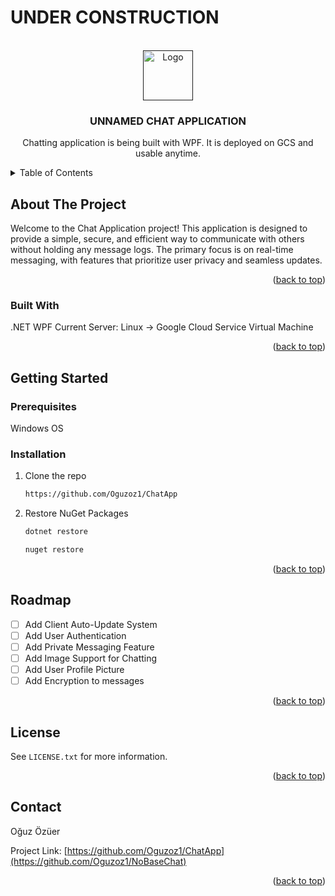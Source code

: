 # UNDER CONSTRUCTION 



<!-- PROJECT LOGO -->
<br />
<div align="center">
  <a href="">
    <img src="" alt="Logo" width="80" height="80">
  </a>

  <h3 align="center">UNNAMED CHAT APPLICATION</h3>

  <p align="center">
    Chatting application is being built with WPF. It is deployed on GCS and usable anytime. 
  </p>
</div>



<!-- TABLE OF CONTENTS -->
<details>
  <summary>Table of Contents</summary>
  <ol>
    <li>
      <a href="#about-the-project">About The Project</a>
      <ul>
        <li><a href="#built-with">Built With</a></li>
      </ul>
    </li>
    <li>
      <a href="#getting-started">Getting Started</a>
      <ul>
        <li><a href="#prerequisites">Prerequisites</a></li>
        <li><a href="#installation">Installation</a></li>
      </ul>
    </li>
    <li><a href="#usage">Usage</a></li>
    <li><a href="#roadmap">Roadmap</a></li>
    <li><a href="#license">License</a></li>
    <li><a href="#contact">Contact</a></li>
  </ol>
</details>



<!-- ABOUT THE PROJECT -->
## About The Project
Welcome to the Chat Application project! This application is designed to provide a simple, 
secure, and efficient way to communicate with others without holding any message logs. The primary focus is
on real-time messaging, with features that prioritize user privacy and seamless updates.
<p align="right">(<a href="#readme-top">back to top</a>)</p>



### Built With
.NET WPF
Current Server: Linux -> Google Cloud Service Virtual Machine

<p align="right">(<a href="#readme-top">back to top</a>)</p>



<!-- GETTING STARTED -->
## Getting Started


### Prerequisites

Windows OS

### Installation


1. Clone the repo
   ```sh
   https://github.com/Oguzoz1/ChatApp
   ```
2. Restore NuGet Packages
   ```sh
   dotnet restore
   ```
   ```sh
   nuget restore
   ```

<p align="right">(<a href="#readme-top">back to top</a>)</p>

<!-- ROADMAP -->
## Roadmap

- [ ] Add Client Auto-Update System
- [ ] Add User Authentication
- [ ] Add Private Messaging Feature
- [ ] Add Image Support for Chatting
- [ ] Add User Profile Picture
- [ ] Add Encryption to messages

<p align="right">(<a href="#readme-top">back to top</a>)</p>

<!-- LICENSE -->
## License

 See `LICENSE.txt` for more information.

<p align="right">(<a href="#readme-top">back to top</a>)</p>


<!-- CONTACT -->
## Contact

Oğuz Özüer

Project Link: [https://github.com/Oguzoz1/ChatApp](https://github.com/Oguzoz1/NoBaseChat)

<p align="right">(<a href="#readme-top">back to top</a>)</p>



